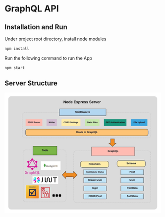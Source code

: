 # GraphQL API

## Installation and Run

Under project root directory, install node modules

```bash
npm install
```

Run the following command to run the App

```bash
npm start
```

## Server Structure

![](./structure.jpeg)
